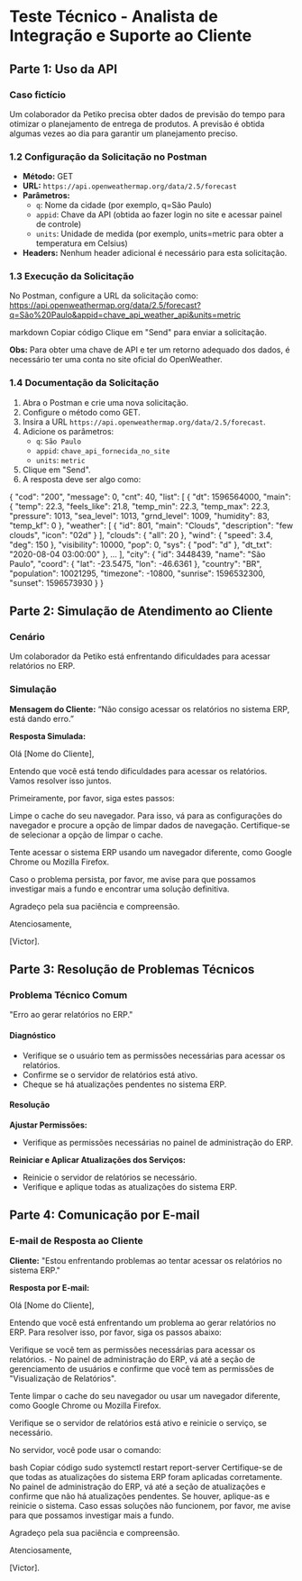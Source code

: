 # Teste Técnico - Analista de Integração e Suporte ao Cliente

## Parte 1: Uso da API

### Caso fictício
Um colaborador da Petiko precisa obter dados de previsão do tempo para otimizar o planejamento de entrega de produtos. A previsão é obtida algumas vezes ao dia para garantir um planejamento preciso.

### 1.2 Configuração da Solicitação no Postman

- **Método:** GET
- **URL:** `https://api.openweathermap.org/data/2.5/forecast`
- **Parâmetros:**
  - `q`: Nome da cidade (por exemplo, q=São Paulo)
  - `appid`: Chave da API (obtida ao fazer login no site e acessar painel de controle)
  - `units`: Unidade de medida (por exemplo, units=metric para obter a temperatura em Celsius)
- **Headers:** Nenhum header adicional é necessário para esta solicitação.

### 1.3 Execução da Solicitação

No Postman, configure a URL da solicitação como:
https://api.openweathermap.org/data/2.5/forecast?q=São%20Paulo&appid=chave_api_weather_api&units=metric

markdown
Copiar código
Clique em "Send" para enviar a solicitação.

**Obs:** Para obter uma chave de API e ter um retorno adequado dos dados, é necessário ter uma conta no site oficial do OpenWeather.

### 1.4 Documentação da Solicitação

1. Abra o Postman e crie uma nova solicitação.
2. Configure o método como GET.
3. Insira a URL `https://api.openweathermap.org/data/2.5/forecast`.
4. Adicione os parâmetros:
   - `q`: `São Paulo`
   - `appid`: `chave_api_fornecida_no_site`
   - `units`: `metric`
5. Clique em "Send".
6. A resposta deve ser algo como:

{
  "cod": "200",
  "message": 0,
  "cnt": 40,
  "list": [
    {
      "dt": 1596564000,
      "main": {
        "temp": 22.3,
        "feels_like": 21.8,
        "temp_min": 22.3,
        "temp_max": 22.3,
        "pressure": 1013,
        "sea_level": 1013,
        "grnd_level": 1009,
        "humidity": 83,
        "temp_kf": 0
      },
      "weather": [
        {
          "id": 801,
          "main": "Clouds",
          "description": "few clouds",
          "icon": "02d"
        }
      ],
      "clouds": {
        "all": 20
      },
      "wind": {
        "speed": 3.4,
        "deg": 150
      },
      "visibility": 10000,
      "pop": 0,
      "sys": {
        "pod": "d"
      },
      "dt_txt": "2020-08-04 03:00:00"
    },
    ...
  ],
  "city": {
    "id": 3448439,
    "name": "São Paulo",
    "coord": {
      "lat": -23.5475,
      "lon": -46.6361
    },
    "country": "BR",
    "population": 10021295,
    "timezone": -10800,
    "sunrise": 1596532300,
    "sunset": 1596573930
  }
}

## Parte 2: Simulação de Atendimento ao Cliente

### Cenário
Um colaborador da Petiko está enfrentando dificuldades para acessar relatórios no ERP.

### Simulação

**Mensagem do Cliente:** “Não consigo acessar os relatórios no sistema ERP, está dando erro.”

**Resposta Simulada:**

Olá [Nome do Cliente],

Entendo que você está tendo dificuldades para acessar os relatórios. Vamos resolver isso juntos.

Primeiramente, por favor, siga estes passos:

Limpe o cache do seu navegador. Para isso, vá para as configurações do navegador e procure a opção de limpar dados de navegação. Certifique-se de selecionar a opção de limpar o cache.

Tente acessar o sistema ERP usando um navegador diferente, como Google Chrome ou Mozilla Firefox.

Caso o problema persista, por favor, me avise para que possamos investigar mais a fundo e encontrar uma solução definitiva.

Agradeço pela sua paciência e compreensão.

Atenciosamente,

[Victor].


## Parte 3: Resolução de Problemas Técnicos

### Problema Técnico Comum
"Erro ao gerar relatórios no ERP."

#### Diagnóstico

- Verifique se o usuário tem as permissões necessárias para acessar os relatórios.
- Confirme se o servidor de relatórios está ativo.
- Cheque se há atualizações pendentes no sistema ERP.

#### Resolução

**Ajustar Permissões:**
- Verifique as permissões necessárias no painel de administração do ERP.

**Reiniciar e Aplicar Atualizações dos Serviços:**
- Reinicie o servidor de relatórios se necessário.
- Verifique e aplique todas as atualizações do sistema ERP.

## Parte 4: Comunicação por E-mail

### E-mail de Resposta ao Cliente

**Cliente:** "Estou enfrentando problemas ao tentar acessar os relatórios no sistema ERP."

**Resposta por E-mail:**

Olá [Nome do Cliente],

Entendo que você está enfrentando um problema ao gerar relatórios no ERP. Para resolver isso, por favor, siga os passos abaixo:

Verifique se você tem as permissões necessárias para acessar os relatórios. - No painel de administração do ERP, vá até a seção de gerenciamento de usuários e confirme que você tem as permissões de "Visualização de Relatórios".

Tente limpar o cache do seu navegador ou usar um navegador diferente, como Google Chrome ou Mozilla Firefox.

Verifique se o servidor de relatórios está ativo e reinicie o serviço, se necessário.

No servidor, você pode usar o comando:

bash
Copiar código
sudo systemctl restart report-server
Certifique-se de que todas as atualizações do sistema ERP foram aplicadas corretamente. No painel de administração do ERP, vá até a seção de atualizações e confirme que não há atualizações pendentes. Se houver, aplique-as e reinicie o sistema.
Caso essas soluções não funcionem, por favor, me avise para que possamos investigar mais a fundo.

Agradeço pela sua paciência e compreensão.

Atenciosamente,

[Victor].